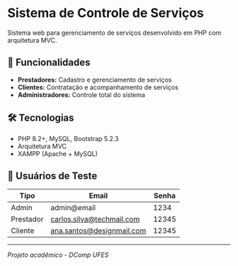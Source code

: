 # Sistema de Controle de Serviços

Sistema web para gerenciamento de serviços desenvolvido em PHP com arquitetura MVC.

## 🚀 Funcionalidades

- **Prestadores:** Cadastro e gerenciamento de serviços
- **Clientes:** Contratação e acompanhamento de serviços
- **Administradores:** Controle total do sistema

## 🛠️ Tecnologias

- PHP 8.2+, MySQL, Bootstrap 5.2.3
- Arquitetura MVC
- XAMPP (Apache + MySQL)

## 👥 Usuários de Teste

| Tipo      | Email                     | Senha |
| --------- | ------------------------- | ----- |
| Admin     | admin@email               | 1234  |
| Prestador | carlos.silva@techmail.com | 12345 |
| Cliente   | ana.santos@designmail.com | 12345 |

---

_Projeto acadêmico - DComp UFES_
